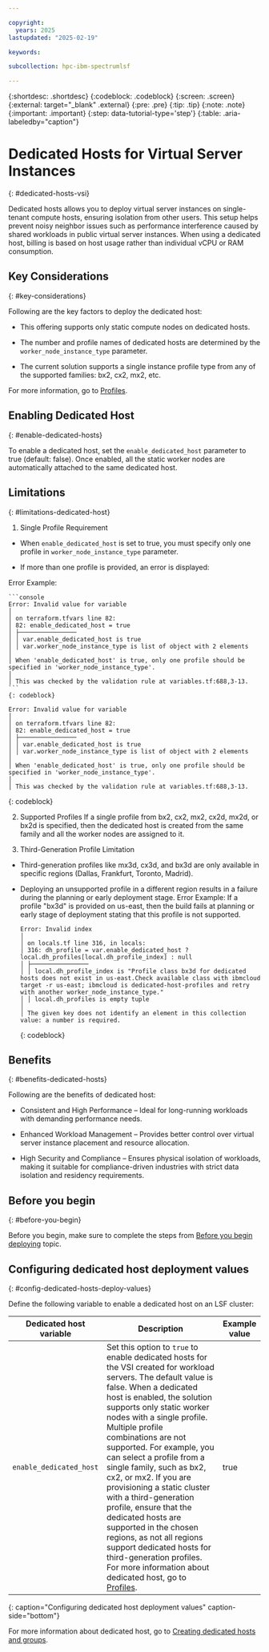 ```yaml
---

copyright:
  years: 2025
lastupdated: "2025-02-19"

keywords:

subcollection: hpc-ibm-spectrumlsf

---
```


{:shortdesc: .shortdesc}
{:codeblock: .codeblock}
{:screen: .screen}
{:external: target="_blank" .external}
{:pre: .pre}
{:tip: .tip}
{:note: .note}
{:important: .important}
{:step: data-tutorial-type='step'}
{:table: .aria-labeledby="caption"}

# Dedicated Hosts for Virtual Server Instances
{: #dedicated-hosts-vsi}

Dedicated hosts allows you to deploy virtual server instances on single-tenant compute hosts, ensuring isolation from other users. This setup helps prevent noisy neighbor issues such as performance interference caused by shared workloads in public virtual server instances. When using a dedicated host, billing is based on host usage rather than individual vCPU or RAM consumption.

## Key Considerations
{: #key-considerations}

Following are the key factors to deploy the dedicated host:

* This offering supports only static compute nodes on dedicated hosts.

* The number and profile names of dedicated hosts are determined by the `worker_node_instance_type` parameter.

* The current solution supports a single instance profile type from any of the supported families: bx2, cx2, mx2, etc.

For more information, go to [Profiles](https://cloud.ibm.com/docs/vpc?topic=vpc-dh-profiles&interface=ui).

## Enabling Dedicated Host
{: #enable-dedicated-hosts}

To enable a dedicated host, set the `enable_dedicated_host` parameter to true (default: false). Once enabled, all the static worker nodes are automatically attached to the same dedicated host.

## Limitations
{: #limitations-dedicated-host}

1. Single Profile Requirement
  * When `enable_dedicated_host` is set to true, you must specify only one profile in `worker_node_instance_type` parameter.

  * If more than one profile is provided, an error is displayed:

  Error Example:

    ```console
    Error: Invalid value for variable
    │
    │ on terraform.tfvars line 82:
    │ 82: enable_dedicated_host = true
    │ ├────────────────
    │ │ var.enable_dedicated_host is true
    │ │ var.worker_node_instance_type is list of object with 2 elements
    │
    │ When 'enable_dedicated_host' is true, only one profile should be specified in 'worker_node_instance_type'.
    │
    │ This was checked by the validation rule at variables.tf:688,3-13.
    ```
    {: codeblock}

  ```console
  Error: Invalid value for variable
  │
  │ on terraform.tfvars line 82:
  │ 82: enable_dedicated_host = true
  │ ├────────────────
  │ │ var.enable_dedicated_host is true
  │ │ var.worker_node_instance_type is list of object with 2 elements
  │
  │ When 'enable_dedicated_host' is true, only one profile should be specified in 'worker_node_instance_type'.
  │
  │ This was checked by the validation rule at variables.tf:688,3-13.
  ```
  {: codeblock}

2. Supported Profiles
  If a single profile from bx2, cx2, mx2, cx2d, mx2d, or bx2d is specified, then the dedicated host is created from the same family and all the worker nodes are assigned to it.

3. Third-Generation Profile Limitation

* Third-generation profiles like mx3d, cx3d, and bx3d are only available in specific regions (Dallas, Frankfurt, Toronto, Madrid).

* Deploying an unsupported profile in a different region results in a failure during the planning or early deployment stage.
  Error Example:
   If a profile "bx3d" is provided on us-east, then the build fails at planning or early stage of deployment stating that this profile is not supported.

  ```console
  Error: Invalid index
  │
  │ on locals.tf line 316, in locals:
  │ 316: dh_profile = var.enable_dedicated_host ? local.dh_profiles[local.dh_profile_index] : null
  │ ├────────────────
  │ │ local.dh_profile_index is "Profile class bx3d for dedicated hosts does not exist in us-east.Check available class with ibmcloud target -r us-east; ibmcloud is dedicated-host-profiles and retry with another worker_node_instance_type."
  │ │ local.dh_profiles is empty tuple
  │
  │ The given key does not identify an element in this collection value: a number is required.
  ```
  {: codeblock}

## Benefits
{: #benefits-dedicated-hosts}

Following are the benefits of dedicated host:

* Consistent and High Performance – Ideal for long-running workloads with demanding performance needs.

* Enhanced Workload Management – Provides better control over virtual server instance placement and resource allocation.

* High Security and Compliance – Ensures physical isolation of workloads, making it suitable for compliance-driven industries with strict data isolation and residency requirements.

## Before you begin
{: #before-you-begin}

Before you begin, make sure to complete the steps from [Before you begin deploying](/docs/hpc-ibm-spectrumlsf?topic=hpc-ibm-spectrumlsf-getting-started-tutorial) topic.

## Configuring dedicated host deployment values
{: #config-dedicated-hosts-deploy-values}

Define the following variable to enable a dedicated host on an LSF cluster:

| Dedicated host variable | Description | Example value |
| ----- | ----------- | --------------- |
| `enable_dedicated_host` | Set this option to `true` to enable dedicated hosts for the VSI created for workload servers. The default value is false. When a dedicated host is enabled, the solution supports only static worker nodes with a single profile. Multiple profile combinations are not supported. For example, you can select a profile from a single family, such as bx2, cx2, or mx2. If you are provisioning a static cluster with a third-generation profile, ensure that the dedicated hosts are supported in the chosen regions, as not all regions support dedicated hosts for third-generation profiles. For more information about dedicated host, go to [Profiles](https://cloud.ibm.com/docs/vpc?topic=vpc-dh-profiles&interface=ui).| true |
{: caption="Configuring dedicated host deployment values" caption-side="bottom"}

For more information about dedicated host, go to [Creating dedicated hosts and groups](/docs/vpc?topic=vpc-creating-dedicated-hosts-instances&interface=ui).
